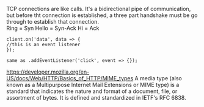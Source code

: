 TCP connections are like calls.   It's a bidirectional pipe of communication, but before tht connection is established, a three part handshake must be go through to establish that connection.  
Ring = Syn
Hello = Syn-Ack
Hi = Ack
```
client.on('data', data => {
//this is an event listener
});

same as .addEventListener('click', event => {});
```

https://developer.mozilla.org/en-US/docs/Web/HTTP/Basics_of_HTTP/MIME_types
A media type (also known as a Multipurpose Internet Mail Extensions or MIME type) is a standard that indicates the nature and format of a document, file, or assortment of bytes. It is defined and standardized in IETF's RFC 6838.